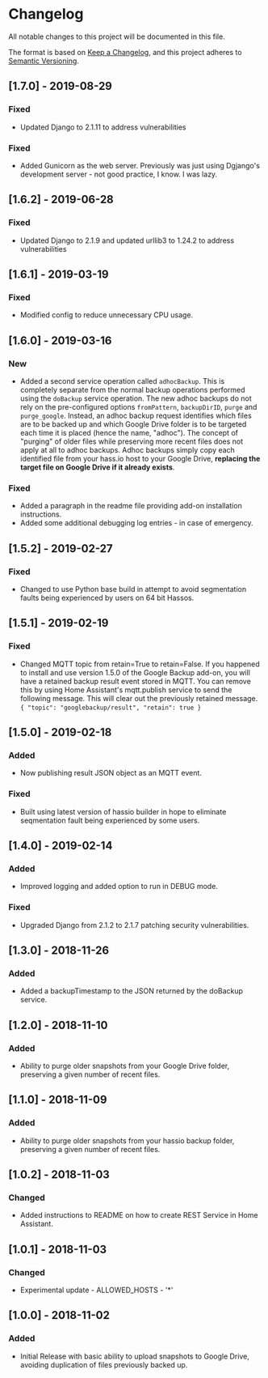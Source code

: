 # Changelog
All notable changes to this project will be documented in this file.

The format is based on [Keep a Changelog](https://keepachangelog.com/en/1.0.0/),
and this project adheres to [Semantic Versioning](https://semver.org/spec/v2.0.0.html).

## [1.7.0] - 2019-08-29
### Fixed
- Updated Django to 2.1.11 to address vulnerabilities
### Fixed
- Added Gunicorn as the web server. Previously was just using Dgjango's development server - not good practice, I know. I was lazy.

## [1.6.2] - 2019-06-28
### Fixed
- Updated Django to 2.1.9 and updated urllib3 to 1.24.2 to address vulnerabilities

## [1.6.1] - 2019-03-19
### Fixed
- Modified config to reduce unnecessary CPU usage.

## [1.6.0] - 2019-03-16
### New
- Added a second service operation called `adhocBackup`. This is completely separate from the normal backup operations performed using the `doBackup` service operation. The new adhoc backups do not rely on the pre-configured options `fromPattern`, `backupDirID`, `purge` and `purge_google`. Instead, an adhoc backup request identifies which files are to be backed up and which Google Drive folder is to be targeted each time it is placed (hence the name, "adhoc"). The concept of "purging" of older files while preserving more recent files does not apply at all to adhoc backups. Adhoc backups simply copy each identified file from your hass[]().io host to your Google Drive, **replacing the target file on Google Drive if it already exists**.
### Fixed
- Added a paragraph in the readme file providing add-on installation instructions.
- Added some additional debugging log entries - in case of emergency.

## [1.5.2] - 2019-02-27
### Fixed
- Changed to use Python base build in attempt to avoid segmentation faults being experienced by users on 64 bit Hassos.

## [1.5.1] - 2019-02-19
### Fixed
- Changed MQTT topic from retain=True to retain=False. If you happened to install and use version 1.5.0 of the Google Backup add-on, you will have a retained backup result event stored in MQTT. You can remove this by using Home Assistant's mqtt.publish service to send the following message. This will clear out the previously retained message.
        ```
        {
          "topic": "googlebackup/result",
          "retain": true
        }
        ```

## [1.5.0] - 2019-02-18
### Added
- Now publishing result JSON object as an MQTT event.
### Fixed
- Built using latest version of hass[]()io builder in hope to eliminate seqmentation fault being experienced by some users. 

## [1.4.0] - 2019-02-14
### Added
- Improved logging and added option to run in DEBUG mode.
### Fixed
- Upgraded Django from 2.1.2 to 2.1.7 patching security vulnerabilities.

## [1.3.0] - 2018-11-26
### Added
- Added a backupTimestamp to the JSON returned by the doBackup service.

## [1.2.0] - 2018-11-10
### Added
- Ability to purge older snapshots from your Google Drive folder, preserving a given number of recent files.

## [1.1.0] - 2018-11-09
### Added
- Ability to purge older snapshots from your hass[]()io backup folder, preserving a given number of recent files.

## [1.0.2] - 2018-11-03
### Changed
- Added instructions to README on how to create REST Service in Home Assistant.

## [1.0.1] - 2018-11-03
### Changed
- Experimental update - ALLOWED_HOSTS - '*'

## [1.0.0] - 2018-11-02
### Added
- Initial Release with basic ability to upload snapshots to Google Drive, avoiding duplication of files previously backed up.
